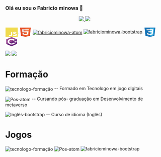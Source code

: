 ### Olá eu sou o Fabricio minowa 👋



<div align="center">
  <a href="https://github.com/fabriciominowa">
  <img height="190em" src="https://github-readme-stats.vercel.app/api?username=fabriciominowa&show_icons=true&theme=react&include_all_commits=true&count_public=true"/>
  <img height="190em" src="https://github-readme-stats.vercel.app/api/top-langs/?username=fabriciominowa&layout=compact&langs_count=7&theme=react"/>
</div>
  
  <div style="display: inline_block"><br>
  <img align="center" alt="fabriciominowa-Js" height="30" width="40" src="https://raw.githubusercontent.com/devicons/devicon/master/icons/javascript/javascript-plain.svg">
<!--   <img align="center" alt="fabriciominowa-Ts" height="30" width="40" src="https://raw.githubusercontent.com/devicons/devicon/master/icons/typescript/typescript-plain.svg"> -->
<!--   <img align="center" alt="fabriciominowa-React" height="30" width="40" src="https://raw.githubusercontent.com/devicons/devicon/master/icons/react/react-original.svg"> -->
  <img align="center" alt="fabriciominowa-HTML" height="30" width="40" src="https://raw.githubusercontent.com/devicons/devicon/master/icons/html5/html5-original.svg">
<img  align="center" alt="fabriciominowa-atom" height="30" wixth="40" src="https://cdn.jsdelivr.net/gh/devicons/devicon/icons/atom/atom-original.svg" />
<img lign="center" alt="fabriciominowa-bootstrap" height="30" wixth="40" src="https://cdn.jsdelivr.net/gh/devicons/devicon/icons/bootstrap/bootstrap-plain.svg" />

  <img align="center" alt="fabriciominowa-CSS" height="30" width="40" src="https://raw.githubusercontent.com/devicons/devicon/master/icons/css3/css3-original.svg">
<!--   <img align="center" alt="Rafa-Python" height="30" width="40" src="https://raw.githubusercontent.com/devicons/devicon/master/icons/python/python-original.svg"> -->
  <img align="center" alt="fabriciominowa-Csharp" height="30" width="40" src="https://raw.githubusercontent.com/devicons/devicon/master/icons/csharp/csharp-original.svg">
<!--   <img align="right" alt="Rafa-pic" height="150" style="border-radius:50px;" src="https://media.discordapp.net/attachments/639956127056134178/890373478988013628/Publicacoes_Instagram_1_1.png?width=676&height=676"> -->
</div>
  

  

  <a href = "mailto:fabriciominowa12@gmail.com"><img src="https://img.shields.io/badge/-Gmail-%23333?style=for-the-badge&logo=gmail&logoColor=white" target="_blank"></a>
  <a href="https://www.linkedin.com/in/fabr%C3%ADciomoraesminowa/" target="_blank"><img src="https://img.shields.io/badge/-LinkedIn-%230077B5?style=for-the-badge&logo=linkedin&logoColor=white" target="_blank"></a> 
 

</div>
   <div>
 
<div align="left">
  <h1> Formação</h1>
  <p>  <img align="center" alt="tecnologo-formação" height="20" width="20" src="https://i.promobit.com.br/268/687551020216058046662025179492.png"> -- Formado em Tecnologo em jogo digitais </p>
  
<p>
<img  align="center" alt="Pos-atom" height="20" wixth="20" src="https://anhembimorumbi.digital//franquias/2/7063668/editor-html/9481741.png" /> -- Cursando pós- graduação em Desenvolvimento de metaverso</p>
  <p><img lign="center" alt="Inglês-bootstrap" height="30" wixth="40" src="https://uniaocultural.org.br/wp-content/uploads/2021/12/Logo_UniaoCultural-02-1024x332.png"> -- Curso de idioma (Inglês)</p>


  
</div>
  
  <div align="left">
  <h1> Jogos</h1>
  <img align="center" alt="tecnologo-formação" height="90" width="90" src="https://encrypted-tbn0.gstatic.com/images?q=tbn:ANd9GcSLLujf1L7hBnVnmSelLtQBrHI1aAWOwCHjQA&usqp=CAU"> 
  

<img  align="center" alt="Pos-atom" height="90" wixth="90" src="https://media.sketchfab.com/models/243f544627214afeb17535ce53ca75fa/thumbnails/220b50db33464ae5aa902a30704bb92f/1024x576.jpeg" /> 

  <img lign="center" alt="fabriciominowa-bootstrap" height="90" width="90" src="https://user-images.githubusercontent.com/53982421/196571439-7e7eaecd-18f2-48c2-aa2c-74b7c00aa993.png" />

</div>


